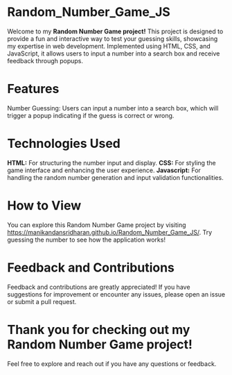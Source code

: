 # Random_Number_Game_JS

Welcome to my **Random Number Game project!** This project is designed to provide a fun and interactive way to test your guessing skills, showcasing my expertise in web development. Implemented using HTML, CSS, and JavaScript, it allows users to input a number into a search box and receive feedback through popups.

# Features
Number Guessing: Users can input a number into a search box, which will trigger a popup indicating if the guess is correct or wrong.

# Technologies Used
**HTML:** For structuring the number input and display.
**CSS:** For styling the game interface and enhancing the user experience.
**Javascript:** For handling the random number generation and input validation functionalities.

# How to View
You can explore this Random Number Game project by visiting  https://manikandansridharan.github.io/Random_Number_Game_JS/. Try guessing the number to see how the application works!

# Feedback and Contributions
Feedback and contributions are greatly appreciated! If you have suggestions for improvement or encounter any issues, please open an issue or submit a pull request.

# Thank you for checking out my Random Number Game project!
Feel free to explore and reach out if you have any questions or feedback.








